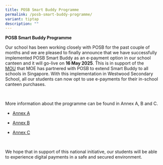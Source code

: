 ```yaml
---
title: POSB Smart Buddy Programme
permalink: /posb-smart-buddy-programme/
variant: tiptap
description: ""
---
```

<p><strong>POSB Smart Buddy Programme</strong>
</p>
<p>Our school has been working closely with POSB for the past couple of months
and we are pleased to finally announce that we have successfully implemented
POSB Smart Buddy as an e-payment option in our school canteen and it will
go-live on <strong>16 May 2025</strong>. This is in support of the&nbsp;
<a href="https://www.moe.gov.sg/news/press-releases/20220413-dbs-posb-and-moe-partner-to-broaden-access-to-digital-payments-in-schools" rel="noopener noreferrer nofollow" target="_blank">MOU</a>&nbsp;that MOE has partnered with POSB to extend Smart Buddy to
all schools in Singapore. With this implementation in Westwood Secondary
School, all our students can now opt to use e-payments for their in-school
canteen purchases.&nbsp;</p>
<p>&nbsp;</p>
<p>More information about the programme can be found in Annex A, B and C.</p>
<ul data-tight="true" class="tight">
<li>
<p><a href="https://drive.google.com/file/d/1-EzKHX4tpAJ5cwMA_KDX6vZ9dOjj586S/view?usp=drive_link" rel="noopener nofollow" target="_blank">Annex A</a>
</p>
</li>
<li>
<p><a href="https://drive.google.com/file/d/1UBuDULMTtzGlY2v7SgJkQrGsi3qAz4kF/view?usp=drive_link" rel="noopener nofollow" target="_blank">Annex B</a>
</p>
</li>
<li>
<p><a href="https://drive.google.com/file/d/1aXL2gmhjLb8xRfTsEvW6QtNRIPWj1g3n/view?usp=drive_link" rel="noopener nofollow" target="_blank">Annex C</a>
</p>
</li>
</ul>
<p>&nbsp;</p>
<p>We hope that in support of this national initiative, our students will
be able to experience digital payments in a safe and secured environment.</p>
<p>&nbsp;</p>